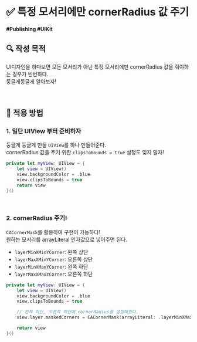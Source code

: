 # ✅ 특정 모서리에만 cornerRadius 값 주기

#### #Publishing #UIKit 

## **🔍** 작성 목적

UI디자인을 하다보면 모든 모서리가 아닌 특정 모서리에만 cornerRadius 값을 줘야하는 경우가 빈번하다.   
둥글게둥글게 알아보자!

<br>

## 📌 적용 방법

### 1. 일단 UIView 부터 준비하자

둥글게 둥글게 만들 `UIView`를 하나 만들어준다.   
cornerRadius 값을 주기 위한 `clipsToBounds = true` 설정도 잊지 말자!

~~~swift
private let myView: UIView = {
    let view = UIView()
    view.backgroundColor = .blue
    view.clipsToBounds = true
    return view
}()
~~~

<br>

### 2. cornerRadius 주기!

`CACornerMask`를 활용하여 구현이 가능하다!   
원하는 모서리를 arrayLiteral 인자값으로 넣어주면 된다.

- `layerMinXMinYCorner`: 왼쪽 상단
- `layerMaxXMinYCorner`: 오른쪽 상단
- `layerMinXMaxYCorner`: 왼쪽 하단
- `layerMaxXMaxYCorner`: 오른쪽 하단

~~~swift
private let myView: UIView = {
    let view = UIView()
    view.backgroundColor = .blue
    view.clipsToBounds = true

    // 왼쪽 하단, 오른쪽 하단에 cornerRadius를 설정해줬다.
    view.layer.maskedCorners = CACornerMask(arrayLiteral: .layerMinXMaxYCorner, .layerMaxXMaxYCorner)

    return view
}()
~~~